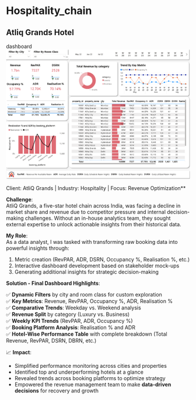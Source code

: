 # Hospitality_chain
## Atliq Grands Hotel
dashboard ![dashb](https://github.com/Firdousrahmani/Hospitality_chain/blob/main/dashb.png)


Client: AtliQ Grands | Industry: Hospitality | Focus: Revenue Optimization**

 **Challenge**:  
AtliQ Grands, a five-star hotel chain across India, was facing a decline in market share and revenue due to competitor pressure
and internal decision-making challenges. Without an in-house analytics team, they sought external expertise to unlock actionable insights from their historical data.

**My Role**:  
As a data analyst, I was tasked with transforming raw booking data into powerful insights through:

1. Metric creation (RevPAR, ADR, DSRN, Occupancy %, Realisation %, etc.)
2. Interactive dashboard development based on stakeholder mock-ups
3. Generating additional insights for strategic decision-making

 **Solution - Final Dashboard Highlights**:

✅ **Dynamic Filters** by city and room class for custom exploration  
✅ **Key Metrics**: Revenue, RevPAR, Occupancy %, ADR, Realisation %  
✅ **Comparative Trends**: Weekday vs. Weekend analysis  
✅ **Revenue Split** by category (Luxury vs. Business)  
✅ **Weekly KPI Trends** (RevPAR, ADR, Occupancy %)  
✅ **Booking Platform Analysis**: Realisation % and ADR  
✅ **Hotel-Wise Performance Table** with complete breakdown (Total Revenue, RevPAR, DSRN, DBRN, etc.)

📈 **Impact**:
- Simplified performance monitoring across cities and properties  
- Identified top and underperforming hotels at a glance  
- Revealed trends across booking platforms to optimize strategy  
- Empowered the revenue management team to make **data-driven decisions** for recovery and growth  


